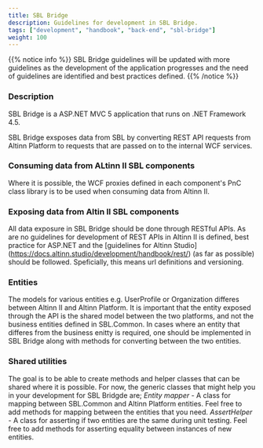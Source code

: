 ```yaml
---
title: SBL Bridge
description: Guidelines for development in SBL Bridge.
tags: ["development", "handbook", "back-end", "sbl-bridge"]
weight: 100
---
```


{{% notice info %}}
SBL Bridge guidelines will be updated with more guidelines as the development of the application progresses and the need of guidelines are identified and best practices defined.
{{% /notice %}}

### Description 
SBL Bridge is a ASP.NET MVC 5 application that runs on .NET Framework 4.5. 

SBL Bridge exsposes data from SBL by converting REST API requests from Altinn Platform to requests that are passed on to the internal WCF services.  

### Consuming data from ALtinn II SBL components
Where it is possible, the WCF proxies defined in each component's PnC class library is to be used when consuming data from Altinn II. 

### Exposing data from Altin II SBL components
All data exposure in SBL Bridge should be done through RESTful APIs. As are no guidelines for development of REST APIs in Altinn II is defined, best practice for ASP.NET and the [guidelines for Altinn Studio] (https://docs.altinn.studio/development/handbook/rest/) (as far as possible) should be followed.
Speficially, this means url definitions and versioning.

### Entities
The models for various entities e.g. UserProfile or Organization differes between Altinn II and Altinn Platform. It is important that the entity exposed through the API is the shared model between the two platforms, and not the business entities defined in SBL.Common.
In cases where an entity that differes from the business enitty is required, one should be implemented in SBL Bridge along with methods for converting between the two entities. 

### Shared utilities
The goal is to be able to create methods and helper classes that can be shared where it is possible. For now, the generic classes that might help you in your development for SBL Bridgde are;
*Entity mapper* - A class for mapping between SBL.Common and Altinn Platform entities. Feel free to add methods for mapping between the entities that you need.
*AssertHelper* - A class for asserting if two entities are the same during unit testing. Feel free to add methods for asserting equality between instances of new entities.
